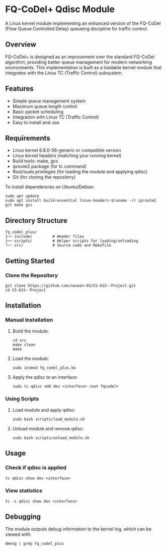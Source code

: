 # FQ-CoDel+ Qdisc Module

A Linux kernel module implementing an enhanced version of the FQ-CoDel (Flow Queue Controlled Delay) queueing discipline for traffic control.

## Overview

FQ-CoDel+ is designed as an improvement over the standard FQ-CoDel algorithm, providing better queue management for modern networking environments. This implementation is built as a loadable kernel module that integrates with the Linux TC (Traffic Control) subsystem.

## Features

- Simple queue management system
- Maximum queue length control
- Basic packet scheduling
- Integration with Linux TC (Traffic Control)
- Easy to install and use

## Requirements

- Linux kernel 6.8.0-56-generic or compatible version
- Linux kernel headers (matching your running kernel)
- Build tools: make, gcc
- iproute2 package (for tc command)
- Root/sudo privileges (for loading the module and applying qdisc)
- Git (for cloning the repository)

To install dependencies on Ubuntu/Debian:
```
sudo apt update
sudo apt install build-essential linux-headers-$(uname -r) iproute2 git make gcc
```

## Directory Structure

```
fq_codel_plus/
├── include/         # Header files
├── scripts/         # Helper scripts for loading/unloading
└── src/             # Source code and Makefile
```

## Getting Started

### Clone the Repository

```
git clone https://github.com/naveen-93/CS-615--Project.git
cd CS-615--Project
```

## Installation

### Manual Installation

1. Build the module:
   ```
   cd src
   make clean
   make
   ```

2. Load the module:
   ```
   sudo insmod fq_codel_plus.ko
   ```

3. Apply the qdisc to an interface:
   ```
   sudo tc qdisc add dev <interface> root fqcodel+
   ```

### Using Scripts

1. Load module and apply qdisc:
   ```
   sudo bash scripts/load_module.sh
   ```

2. Unload module and remove qdisc:
   ```
   sudo bash scripts/unload_module.sh
   ```

## Usage

### Check if qdisc is applied

```
tc qdisc show dev <interface>
```

### View statistics

```
tc -s qdisc show dev <interface>
```

## Debugging

The module outputs debug information to the kernel log, which can be viewed with:

```
dmesg | grep fq_codel_plus
```

